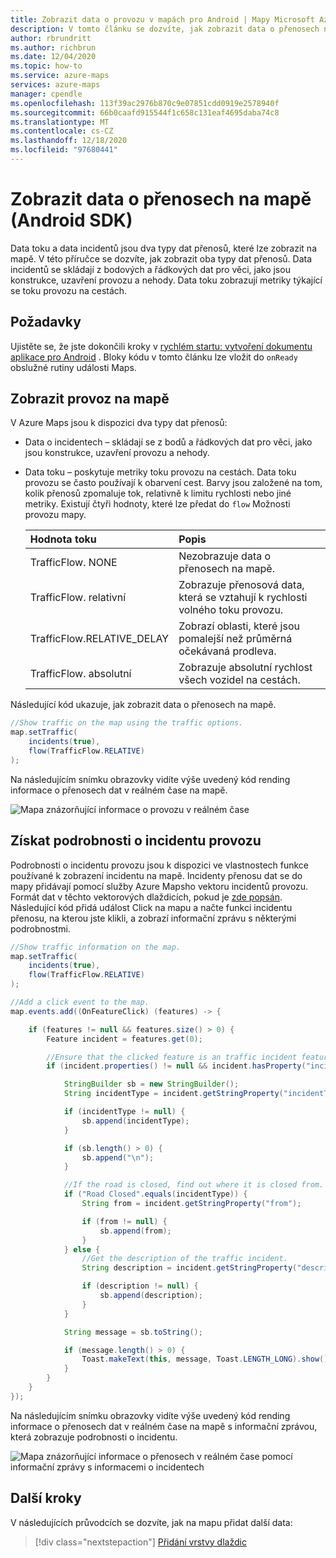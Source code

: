 ```yaml
---
title: Zobrazit data o provozu v mapách pro Android | Mapy Microsoft Azure
description: V tomto článku se dozvíte, jak zobrazit data o přenosech na mapě pomocí Android SDK Microsoft Azure Maps.
author: rbrundritt
ms.author: richbrun
ms.date: 12/04/2020
ms.topic: how-to
ms.service: azure-maps
services: azure-maps
manager: cpendle
ms.openlocfilehash: 113f39ac2976b870c9e07851cdd0919e2578940f
ms.sourcegitcommit: 66b0caafd915544f1c658c131eaf4695daba74c8
ms.translationtype: MT
ms.contentlocale: cs-CZ
ms.lasthandoff: 12/18/2020
ms.locfileid: "97680441"
---
```

# <a name="show-traffic-data-on-the-map-android-sdk"></a>Zobrazit data o přenosech na mapě (Android SDK)

Data toku a data incidentů jsou dva typy dat přenosů, které lze zobrazit na mapě. V této příručce se dozvíte, jak zobrazit oba typy dat přenosů. Data incidentů se skládají z bodových a řádkových dat pro věci, jako jsou konstrukce, uzavření provozu a nehody. Data toku zobrazují metriky týkající se toku provozu na cestách.

## <a name="prerequisites"></a>Požadavky

Ujistěte se, že jste dokončili kroky v [rychlém startu: vytvoření dokumentu aplikace pro Android](quick-android-map.md) . Bloky kódu v tomto článku lze vložit do `onReady` obslužné rutiny události Maps.

## <a name="show-traffic-on-the-map"></a>Zobrazit provoz na mapě

V Azure Maps jsou k dispozici dva typy dat přenosů:

- Data o incidentech – skládají se z bodů a řádkových dat pro věci, jako jsou konstrukce, uzavření provozu a nehody.
- Data toku – poskytuje metriky toku provozu na cestách. Data toku provozu se často používají k obarvení cest. Barvy jsou založené na tom, kolik přenosů zpomaluje tok, relativně k limitu rychlosti nebo jiné metriky. Existují čtyři hodnoty, které lze předat do `flow` Možnosti provozu mapy.

    |Hodnota toku | Popis|
    | :-- | :-- |
    | TrafficFlow. NONE | Nezobrazuje data o přenosech na mapě. |
    | TrafficFlow. relativní | Zobrazuje přenosová data, která se vztahují k rychlosti volného toku provozu. |
    | TrafficFlow.RELATIVE_DELAY | Zobrazí oblasti, které jsou pomalejší než průměrná očekávaná prodleva. |
    | TrafficFlow. absolutní | Zobrazuje absolutní rychlost všech vozidel na cestách. |

Následující kód ukazuje, jak zobrazit data o přenosech na mapě.

```java
//Show traffic on the map using the traffic options.
map.setTraffic(
    incidents(true),
    flow(TrafficFlow.RELATIVE)
);
```

Na následujícím snímku obrazovky vidíte výše uvedený kód rending informace o přenosech dat v reálném čase na mapě.

![Mapa znázorňující informace o provozu v reálném čase](media/how-to-show-traffic-android/android-show-traffic.png)

## <a name="get-traffic-incident-details"></a>Získat podrobnosti o incidentu provozu

Podrobnosti o incidentu provozu jsou k dispozici ve vlastnostech funkce používané k zobrazení incidentu na mapě. Incidenty přenosu dat se do mapy přidávají pomocí služby Azure Mapsho vektoru incidentů provozu. Formát dat v těchto vektorových dlaždicích, pokud je [zde popsán](https://developer.tomtom.com/traffic-api/traffic-api-documentation-traffic-incidents/vector-incident-tiles). Následující kód přidá událost Click na mapu a načte funkci incidentu přenosu, na kterou jste klikli, a zobrazí informační zprávu s některými podrobnostmi.

```java
//Show traffic information on the map.
map.setTraffic(
    incidents(true),
    flow(TrafficFlow.RELATIVE)
);

//Add a click event to the map.
map.events.add((OnFeatureClick) (features) -> {

    if (features != null && features.size() > 0) {
        Feature incident = features.get(0);

        //Ensure that the clicked feature is an traffic incident feature.
        if (incident.properties() != null && incident.hasProperty("incidentType")) {

            StringBuilder sb = new StringBuilder();
            String incidentType = incident.getStringProperty("incidentType");

            if (incidentType != null) {
                sb.append(incidentType);
            }

            if (sb.length() > 0) {
                sb.append("\n");
            }

            //If the road is closed, find out where it is closed from.
            if ("Road Closed".equals(incidentType)) {
                String from = incident.getStringProperty("from");

                if (from != null) {
                    sb.append(from);
                }
            } else {
                //Get the description of the traffic incident.
                String description = incident.getStringProperty("description");

                if (description != null) {
                    sb.append(description);
                }
            }

            String message = sb.toString();

            if (message.length() > 0) {
                Toast.makeText(this, message, Toast.LENGTH_LONG).show();
            }
        }
    }
});
```

Na následujícím snímku obrazovky vidíte výše uvedený kód rending informace o přenosech dat v reálném čase na mapě s informační zprávou, která zobrazuje podrobnosti o incidentu.

![Mapa znázorňující informace o přenosech v reálném čase pomocí informační zprávy s informacemi o incidentech](media/how-to-show-traffic-android/android-traffic-details.png)

## <a name="next-steps"></a>Další kroky

V následujících průvodcích se dozvíte, jak na mapu přidat další data:

> [!div class="nextstepaction"]
> [Přidání vrstvy dlaždic](how-to-add-tile-layer-android-map.md)
